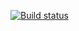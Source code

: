 [![Build status](https://ci.appveyor.com/api/projects/status/bpa3mfndu73w9ruo?svg=true)](https://ci.appveyor.com/project/Dmitriy-Putintsev/patterns-1)
